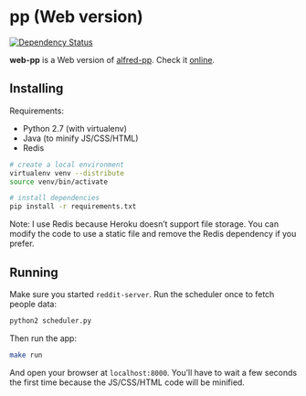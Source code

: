 # pp (Web version)

[![Dependency Status](https://gemnasium.com/bfontaine/web-pp.png)](https://gemnasium.com/bfontaine/web-pp)

**web-pp** is a Web version of [alfred-pp][alfred-pp]. Check it [online][w].

[alfred-pp]: https://github.com/bfontaine/alfred-pp
[w]: https://p7pp.herokuapp.com/

## Installing

Requirements:

* Python 2.7 (with virtualenv)
* Java (to minify JS/CSS/HTML)
* Redis

```sh
# create a local environment
virtualenv venv --distribute
source venv/bin/activate

# install dependencies
pip install -r requirements.txt
```

Note: I use Redis because Heroku doesn’t support file storage. You can modify
the code to use a static file and remove the Redis dependency if you prefer.

## Running

Make sure you started `reddit-server`. Run the scheduler once to fetch people
data:

```sh
python2 scheduler.py
```

Then run the app:

```sh
make run
```

And open your browser at `localhost:8000`. You’ll have to wait a few seconds
the first time because the JS/CSS/HTML code will be minified.
